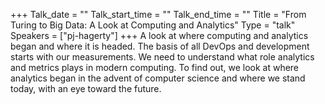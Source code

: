 +++
Talk_date = ""
Talk_start_time = ""
Talk_end_time = ""
Title = "From Turing to Big Data: A Look at Computing and Analytics"
Type = "talk"
Speakers = ["pj-hagerty"]
+++
A look at where computing and analytics began and where it is headed.
The basis of all DevOps and development starts with our measurements. We need to understand what role analytics and metrics plays in modern computing. To find out, we look at where analytics began in the advent of computer science and where we stand today, with an eye toward the future.
